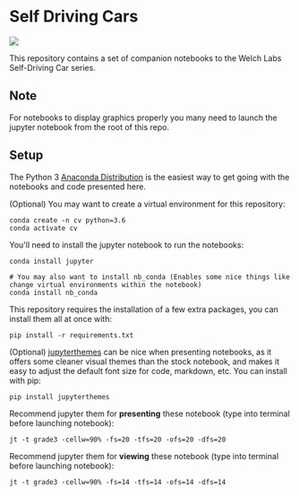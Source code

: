 # Self Driving Cars

![](videos/training_animation_smaller.gif)

This repository contains a set of companion notebooks to the Welch Labs Self-Driving Car series.

## Note
For notebooks to display graphics properly you many need to launch the jupyter notebook from the root of this repo.

## Setup

The Python 3 [Anaconda Distribution](https://www.anaconda.com/download) is the easiest way to get going with the notebooks and code presented here.

(Optional) You may want to create a virtual environment for this repository:

~~~
conda create -n cv python=3.6
conda activate cv
~~~

You'll need to install the jupyter notebook to run the notebooks:

~~~
conda install jupyter

# You may also want to install nb_conda (Enables some nice things like change virtual environments within the notebook)
conda install nb_conda
~~~

This repository requires the installation of a few extra packages, you can install them all at once with:
~~~
pip install -r requirements.txt
~~~

(Optional) [jupyterthemes](https://github.com/dunovank/jupyter-themes) can be nice when presenting notebooks, as it offers some cleaner visual themes than the stock notebook, and makes it easy to adjust the default font size for code, markdown, etc. You can install with pip:

~~~
pip install jupyterthemes
~~~

Recommend jupyter them for **presenting** these notebook (type into terminal before launching notebook):
~~~
jt -t grade3 -cellw=90% -fs=20 -tfs=20 -ofs=20 -dfs=20
~~~

Recommend jupyter them for **viewing** these notebook (type into terminal before launching notebook):
~~~
jt -t grade3 -cellw=90% -fs=14 -tfs=14 -ofs=14 -dfs=14
~~~


